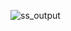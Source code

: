![ss_output](https://user-images.githubusercontent.com/90451337/135726130-caba2a1e-b166-4cf1-8a74-56e2d5d6e41a.jpg)
